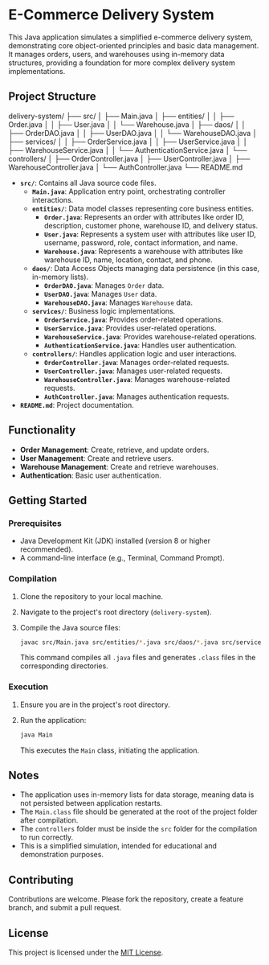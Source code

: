 # E-Commerce Delivery System

This Java application simulates a simplified e-commerce delivery system, demonstrating core object-oriented principles and basic data management. It manages orders, users, and warehouses using in-memory data structures, providing a foundation for more complex delivery system implementations.

## Project Structure
delivery-system/
├── src/
│   ├── Main.java
│   ├── entities/
│   │   ├── Order.java
│   │   ├── User.java
│   │   └── Warehouse.java
│   ├── daos/
│   │   ├── OrderDAO.java
│   │   ├── UserDAO.java
│   │   └── WarehouseDAO.java
│   ├── services/
│   │   ├── OrderService.java
│   │   ├── UserService.java
│   │   ├── WarehouseService.java
│   │   └── AuthenticationService.java
│   └── controllers/
│       ├── OrderController.java
│       ├── UserController.java
│       ├── WarehouseController.java
│       └── AuthController.java
└── README.md
* **`src/`**: Contains all Java source code files.
    * **`Main.java`**: Application entry point, orchestrating controller interactions.
    * **`entities/`**: Data model classes representing core business entities.
        * **`Order.java`**: Represents an order with attributes like order ID, description, customer phone, warehouse ID, and delivery status.
        * **`User.java`**: Represents a system user with attributes like user ID, username, password, role, contact information, and name.
        * **`Warehouse.java`**: Represents a warehouse with attributes like warehouse ID, name, location, contact, and phone.
    * **`daos/`**: Data Access Objects managing data persistence (in this case, in-memory lists).
        * **`OrderDAO.java`**: Manages `Order` data.
        * **`UserDAO.java`**: Manages `User` data.
        * **`WarehouseDAO.java`**: Manages `Warehouse` data.
    * **`services/`**: Business logic implementations.
        * **`OrderService.java`**: Provides order-related operations.
        * **`UserService.java`**: Provides user-related operations.
        * **`WarehouseService.java`**: Provides warehouse-related operations.
        * **`AuthenticationService.java`**: Handles user authentication.
    * **`controllers/`**: Handles application logic and user interactions.
        * **`OrderController.java`**: Manages order-related requests.
        * **`UserController.java`**: Manages user-related requests.
        * **`WarehouseController.java`**: Manages warehouse-related requests.
        * **`AuthController.java`**: Manages authentication requests.
* **`README.md`**: Project documentation.

## Functionality

* **Order Management**: Create, retrieve, and update orders.
* **User Management**: Create and retrieve users.
* **Warehouse Management**: Create and retrieve warehouses.
* **Authentication**: Basic user authentication.

## Getting Started

### Prerequisites

* Java Development Kit (JDK) installed (version 8 or higher recommended).
* A command-line interface (e.g., Terminal, Command Prompt).

### Compilation

1.  Clone the repository to your local machine.
2.  Navigate to the project's root directory (`delivery-system`).
3.  Compile the Java source files:

    ```bash
    javac src/Main.java src/entities/*.java src/daos/*.java src/services/*.java src/controllers/*.java
    ```

    This command compiles all `.java` files and generates `.class` files in the corresponding directories.

### Execution

1.  Ensure you are in the project's root directory.
2.  Run the application:

    ```bash
    java Main
    ```

    This executes the `Main` class, initiating the application.

## Notes

* The application uses in-memory lists for data storage, meaning data is not persisted between application restarts.
* The `Main.class` file should be generated at the root of the project folder after compilation.
* The `controllers` folder must be inside the `src` folder for the compilation to run correctly.
* This is a simplified simulation, intended for educational and demonstration purposes.

## Contributing

Contributions are welcome. Please fork the repository, create a feature branch, and submit a pull request.

## License

This project is licensed under the [MIT License](LICENSE).
